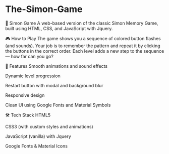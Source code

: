 # The-Simon-Game

🧠 Simon Game
A web-based version of the classic Simon Memory Game, built using HTML, CSS, and JavaScript with Jquery.

🎮 How to Play
The game shows you a sequence of colored button flashes (and sounds). Your job is to remember the pattern and repeat it by clicking the buttons in the correct order.
Each level adds a new step to the sequence — how far can you go?

🚀 Features
Smooth animations and sound effects

Dynamic level progression

Restart button with modal and background blur

Responsive design

Clean UI using Google Fonts and Material Symbols

🛠️ Tech Stack
HTML5

CSS3 (with custom styles and animations)

JavaScript (vanilla) with Jquery

Google Fonts & Material Icons

